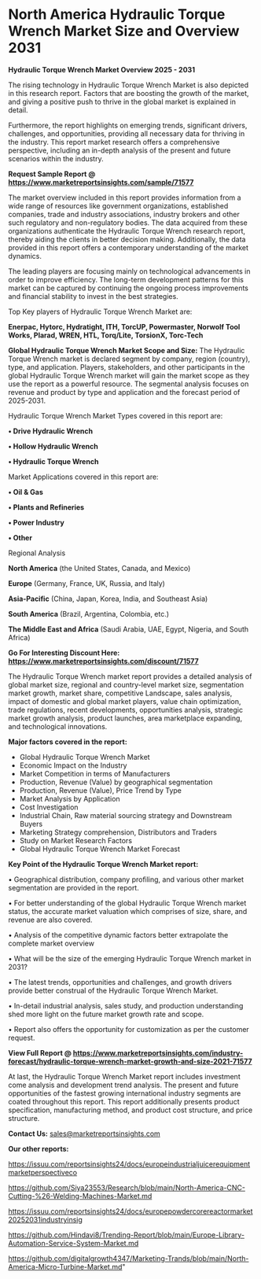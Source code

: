 # North America Hydraulic Torque Wrench Market Size and Overview 2031

<Strong> Hydraulic Torque Wrench Market Overview 2025 - 2031</strong>

The rising technology in Hydraulic Torque Wrench Market is also depicted in this research report. Factors that are boosting the growth of the market, and giving a positive push to thrive in the global market is explained in detail.

Furthermore, the report highlights on emerging trends, significant drivers, challenges, and opportunities, providing all necessary data for thriving in the industry. This report market research offers a comprehensive perspective, including an in-depth analysis of the present and future scenarios within the industry.

<strong>Request Sample Report @ <a href=https://www.marketreportsinsights.com/sample/71577>https://www.marketreportsinsights.com/sample/71577</a></strong>

The market overview included in this report provides information from a wide range of resources like government organizations, established companies, trade and industry associations, industry brokers and other such regulatory and non-regulatory bodies. The data acquired from these organizations authenticate the Hydraulic Torque Wrench research report, thereby aiding the clients in better decision making. Additionally, the data provided in this report offers a contemporary understanding of the market dynamics.

The leading players are focusing mainly on technological advancements in order to improve efficiency. The long-term development patterns for this market can be captured by continuing the ongoing process improvements and financial stability to invest in the best strategies.

Top Key players of Hydraulic Torque Wrench Market are:

<strong>Enerpac, Hytorc, Hydratight, ITH, TorcUP, Powermaster, Norwolf Tool Works, Plarad, WREN, HTL, Torq/Lite, TorsionX, Torc-Tech</strong>

<strong><b>Global Hydraulic Torque Wrench Market Scope and Size:</b></strong>
The Hydraulic Torque Wrench market is declared segment by company, region (country), type, and application. Players, stakeholders, and other participants in the global Hydraulic Torque Wrench market will gain the market scope as they use the report as a powerful resource. The segmental analysis focuses on revenue and product by type and application and the forecast period of 2025-2031.

Hydraulic Torque Wrench Market Types covered in this report are:

<strong>• Drive Hydraulic Wrench

• Hollow Hydraulic Wrench

• Hydraulic Torque Wrench</strong>

Market Applications covered in this report are:

<strong>• Oil & Gas

• Plants and Refineries

• Power Industry

• Other</strong> 

Regional Analysis

<strong>North America</strong> (the United States, Canada, and Mexico)

<strong>Europe</strong> (Germany, France, UK, Russia, and Italy)

<strong>Asia-Pacific</strong> (China, Japan, Korea, India, and Southeast Asia)

<strong>South America</strong> (Brazil, Argentina, Colombia, etc.)

<strong>The Middle East and Africa</strong> (Saudi Arabia, UAE, Egypt, Nigeria, and South Africa)

<strong>Go For Interesting Discount Here: <a href=https://www.marketreportsinsights.com/discount/71577>https://www.marketreportsinsights.com/discount/71577</a></strong>

The Hydraulic Torque Wrench market report provides a detailed analysis of global market size, regional and country-level market size, segmentation market growth, market share, competitive Landscape, sales analysis, impact of domestic and global market players, value chain optimization, trade regulations, recent developments, opportunities analysis, strategic market growth analysis, product launches, area marketplace expanding, and technological innovations.

<strong><b>Major factors covered in the report:</b></strong>
<ul>
  <li>Global Hydraulic Torque Wrench Market </li>
  <li>Economic Impact on the Industry</li>
  <li>Market Competition in terms of Manufacturers</li>
  <li>Production, Revenue (Value) by geographical segmentation</li>
  <li>Production, Revenue (Value), Price Trend by Type</li>
  <li>Market Analysis by Application</li>
  <li>Cost Investigation</li>
  <li>Industrial Chain, Raw material sourcing strategy and Downstream Buyers</li>
  <li>Marketing Strategy comprehension, Distributors and Traders</li>
  <li>Study on Market Research Factors</li>
  <li>Global Hydraulic Torque Wrench Market Forecast</li>
</ul>

<strong><b>Key Point of the Hydraulic Torque Wrench Market report:</b></strong>

• Geographical distribution, company profiling, and various other market segmentation are provided in the report.

• For better understanding of the global Hydraulic Torque Wrench market status, the accurate market valuation which comprises of size, share, and revenue are also covered.

• Analysis of the competitive dynamic factors better extrapolate the complete market overview

• What will be the size of the emerging Hydraulic Torque Wrench market in 2031?

• The latest trends, opportunities and challenges, and growth drivers provide better construal of the Hydraulic Torque Wrench Market.

• In-detail industrial analysis, sales study, and production understanding shed more light on the future market growth rate and scope.

• Report also offers the opportunity for customization as per the customer request.

<strong><b>View Full Report @ <a href=https://www.marketreportsinsights.com/industry-forecast/hydraulic-torque-wrench-market-growth-and-size-2021-71577>https://www.marketreportsinsights.com/industry-forecast/hydraulic-torque-wrench-market-growth-and-size-2021-71577</a></b></strong>


At last, the Hydraulic Torque Wrench Market report includes investment come analysis and development trend analysis. The present and future opportunities of the fastest growing international industry segments are coated throughout this report. This report additionally presents product specification, manufacturing method, and product cost structure, and price structure.

<strong>Contact Us:</strong>
sales@marketreportsinsights.com

<strong>Our other reports:</strong>

<a href=https://issuu.com/reportsinsights24/docs/europeindustrialjuicerequipmentmarketperspectiveco>https://issuu.com/reportsinsights24/docs/europeindustrialjuicerequipmentmarketperspectiveco</a>

<a href=https://github.com/Siya23553/Research/blob/main/North-America-CNC-Cutting-%26-Welding-Machines-Market.md>https://github.com/Siya23553/Research/blob/main/North-America-CNC-Cutting-%26-Welding-Machines-Market.md</a>

<a href=https://issuu.com/reportsinsights24/docs/europepowdercorereactormarket20252031industryinsig>https://issuu.com/reportsinsights24/docs/europepowdercorereactormarket20252031industryinsig</a>

<a href=https://github.com/Hindavi8/Trending-Report/blob/main/Europe-Library-Automation-Service-System-Market.md>https://github.com/Hindavi8/Trending-Report/blob/main/Europe-Library-Automation-Service-System-Market.md</a>

<a href=https://github.com/digitalgrowth4347/Marketing-Trands/blob/main/North-America-Micro-Turbine-Market.md>https://github.com/digitalgrowth4347/Marketing-Trands/blob/main/North-America-Micro-Turbine-Market.md</a>"
